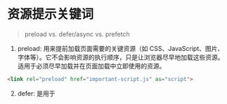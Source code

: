 # 资源提示关键词
> preload vs. defer/async vs. prefetch

1. preload: 用来提前加载页面需要的关键资源（如 CSS、JavaScript、图片、字体等）。它不会影响资源的执行顺序，只是让浏览器尽早地加载这些资源。适用于必须尽早加载并在页面加载中立即使用的资源。
```html
<link rel="preload" href="important-script.js" as="script">
```
2. defer: 是用于 <script> 标签中，表示脚本会在 HTML 解析完成后执行。它不会阻塞页面的渲染，因此提高了页面的加载速度。适用于需要在页面加载完成后再执行的脚本。
```html
<script src="script.js" defer></script>
```
3. async: 属性也用于 <script> 标签中，表示脚本会异步加载和执行，不会阻塞页面的渲染。不同的是，async 的脚本会在下载完成后立即执行，这可能会打乱执行顺序，因此不适用于需要按顺序执行的脚本。
```html
<script src="script.js" async></script>
```
4. prefetch: 用于告诉浏览器预加载页面未来可能需要的资源。它的作用是提前为未来的页面或内容做好准备，通常用于用户即将访问的页面资源。它与 preload 不同的是，prefetch 资源的优先级较低，通常在空闲时加载。
```html
<link rel="prefetch" href="next-page.js">
```
`rel='dns-prefetch' 用于告诉浏览器预加载 DNS 解析的结果。它的作用是提前为未来的域名做好准备，通常用于用户即将访问的域名资源。'

5. prerender：类似prefetch但它会在后台渲染整个页面
6. preconnect：用于告诉浏览器预连接到未来可能需要的资源。预先建立链接（节约DNS/TCL/TLS的时间）